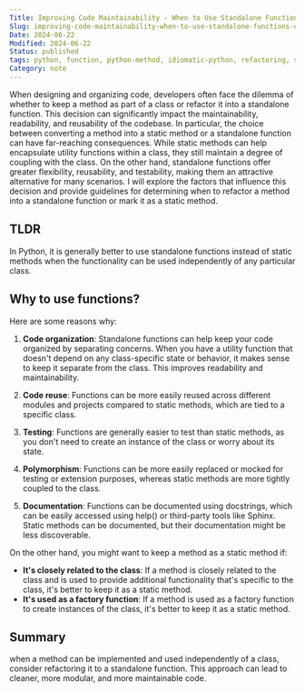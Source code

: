 ```yaml
---
Title: Improving Code Maintainability - When to Use Standalone Functions Over Static Methods in Python
Slug: improving-code-maintainability-when-to-use-standalone-functions-over-static
Date: 2024-06-22
Modified: 2024-06-22
Status: published
tags: python, function, python-method, idiomatic-python, refactoring, static-method, testability, python-class, flexilility, reusability, code-organization, code-reuse, testing, polymorphysm, docstrings
Category: note
---
```

When designing and organizing code, developers often face the dilemma of whether to keep a method as part of a class or refactor it into a standalone function. This decision can significantly impact the maintainability, readability, and reusability of the codebase. In particular, the choice between converting a method into a static method or a standalone function can have far-reaching consequences. While static methods can help encapsulate utility functions within a class, they still maintain a degree of coupling with the class. On the other hand, standalone functions offer greater flexibility, reusability, and testability, making them an attractive alternative for many scenarios. I will explore the factors that influence this decision and provide guidelines for determining when to refactor a method into a standalone function or mark it as a static method.

## TLDR
In Python, it is generally better to use standalone functions instead of static methods when the functionality can be used independently of any particular class. 

## Why to use functions?
Here are some reasons why:

1. **Code organization**: Standalone functions can help keep your code organized by separating concerns. When you have a utility function that doesn't depend on any class-specific state or behavior, it makes sense to keep it separate from the class. This improves readability and maintainability.

2. **Code reuse**: Functions can be more easily reused across different modules and projects compared to static methods, which are tied to a specific class.

3. **Testing**: Functions are generally easier to test than static methods, as you don't need to create an instance of the class or worry about its state.

4. **Polymorphism**: Functions can be more easily replaced or mocked for testing or extension purposes, whereas static methods are more tightly coupled to the class.

5. **Documentation**: Functions can be documented using docstrings, which can be easily accessed using help() or third-party tools like Sphinx. Static methods can be documented, but their documentation might be less discoverable.

On the other hand, you might want to keep a method as a static method if:

- **It's closely related to the class**: If a method is closely related to the class and is used to provide additional functionality that's specific to the class, it's better to keep it as a static method.
- **It's used as a factory function**: If a method is used as a factory function to create instances of the class, it's better to keep it as a static method.

## Summary
when a method can be implemented and used independently of a class, consider refactoring it to a standalone function. This approach can lead to cleaner, more modular, and more maintainable code.